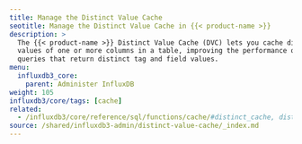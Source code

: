 ```yaml
---
title: Manage the Distinct Value Cache
seotitle: Manage the Distinct Value Cache in {{< product-name >}}
description: >
  The {{< product-name >}} Distinct Value Cache (DVC) lets you cache distinct
  values of one or more columns in a table, improving the performance of
  queries that return distinct tag and field values. 
menu:
  influxdb3_core:
    parent: Administer InfluxDB
weight: 105
influxdb3/core/tags: [cache]
related:
  - /influxdb3/core/reference/sql/functions/cache/#distinct_cache, distinct_cache SQL function
source: /shared/influxdb3-admin/distinct-value-cache/_index.md
---
```


<!-- The content for this page is located at
// SOURCE content/shared/influxdb3-admin/distinct-value-cache/_index.md
-->
